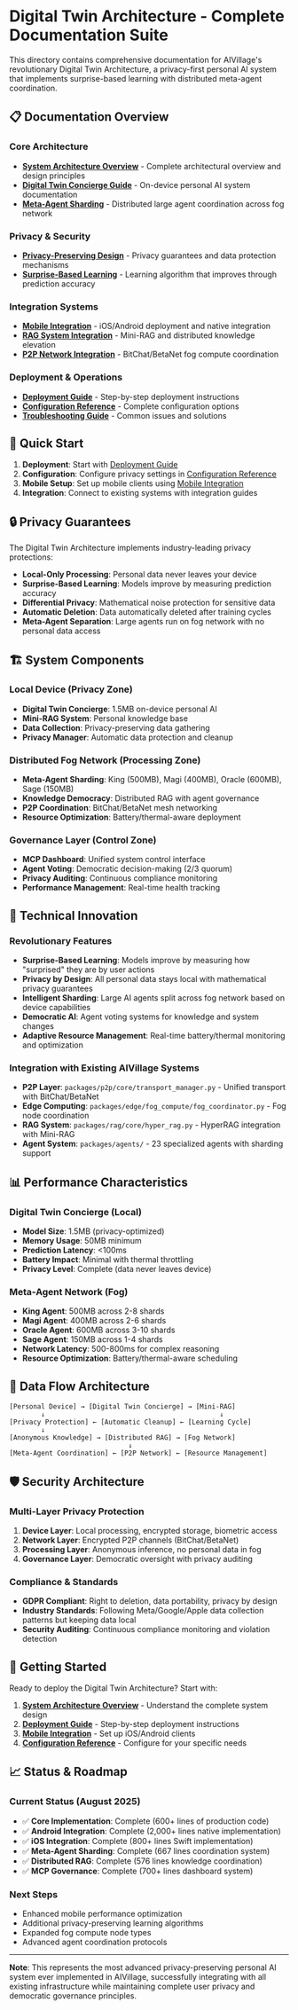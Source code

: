 # Digital Twin Architecture - Complete Documentation Suite

This directory contains comprehensive documentation for AIVillage's revolutionary Digital Twin Architecture, a privacy-first personal AI system that implements surprise-based learning with distributed meta-agent coordination.

## 📋 Documentation Overview

### Core Architecture
- **[System Architecture Overview](system_architecture.md)** - Complete architectural overview and design principles
- **[Digital Twin Concierge Guide](digital_twin_concierge.md)** - On-device personal AI system documentation
- **[Meta-Agent Sharding](meta_agent_sharding.md)** - Distributed large agent coordination across fog network

### Privacy & Security
- **[Privacy-Preserving Design](privacy_preserving_design.md)** - Privacy guarantees and data protection mechanisms
- **[Surprise-Based Learning](surprise_based_learning.md)** - Learning algorithm that improves through prediction accuracy

### Integration Systems
- **[Mobile Integration](mobile_integration.md)** - iOS/Android deployment and native integration
- **[RAG System Integration](rag_integration.md)** - Mini-RAG and distributed knowledge elevation
- **[P2P Network Integration](p2p_integration.md)** - BitChat/BetaNet fog compute coordination

### Deployment & Operations
- **[Deployment Guide](deployment_guide.md)** - Step-by-step deployment instructions
- **[Configuration Reference](configuration_reference.md)** - Complete configuration options
- **[Troubleshooting Guide](troubleshooting_guide.md)** - Common issues and solutions

## 🚀 Quick Start

1. **Deployment**: Start with [Deployment Guide](deployment_guide.md)
2. **Configuration**: Configure privacy settings in [Configuration Reference](configuration_reference.md)
3. **Mobile Setup**: Set up mobile clients using [Mobile Integration](mobile_integration.md)
4. **Integration**: Connect to existing systems with integration guides

## 🔒 Privacy Guarantees

The Digital Twin Architecture implements industry-leading privacy protections:

- **Local-Only Processing**: Personal data never leaves your device
- **Surprise-Based Learning**: Models improve by measuring prediction accuracy
- **Differential Privacy**: Mathematical noise protection for sensitive data
- **Automatic Deletion**: Data automatically deleted after training cycles
- **Meta-Agent Separation**: Large agents run on fog network with no personal data access

## 🏗️ System Components

### Local Device (Privacy Zone)
- **Digital Twin Concierge**: 1.5MB on-device personal AI
- **Mini-RAG System**: Personal knowledge base
- **Data Collection**: Privacy-preserving data gathering
- **Privacy Manager**: Automatic data protection and cleanup

### Distributed Fog Network (Processing Zone)
- **Meta-Agent Sharding**: King (500MB), Magi (400MB), Oracle (600MB), Sage (150MB)
- **Knowledge Democracy**: Distributed RAG with agent governance
- **P2P Coordination**: BitChat/BetaNet mesh networking
- **Resource Optimization**: Battery/thermal-aware deployment

### Governance Layer (Control Zone)
- **MCP Dashboard**: Unified system control interface
- **Agent Voting**: Democratic decision-making (2/3 quorum)
- **Privacy Auditing**: Continuous compliance monitoring
- **Performance Management**: Real-time health tracking

## 🔧 Technical Innovation

### Revolutionary Features
- **Surprise-Based Learning**: Models improve by measuring how "surprised" they are by user actions
- **Privacy by Design**: All personal data stays local with mathematical privacy guarantees
- **Intelligent Sharding**: Large AI agents split across fog network based on device capabilities
- **Democratic AI**: Agent voting systems for knowledge and system changes
- **Adaptive Resource Management**: Real-time battery/thermal monitoring and optimization

### Integration with Existing AIVillage Systems
- **P2P Layer**: `packages/p2p/core/transport_manager.py` - Unified transport with BitChat/BetaNet
- **Edge Computing**: `packages/edge/fog_compute/fog_coordinator.py` - Fog node coordination
- **RAG System**: `packages/rag/core/hyper_rag.py` - HyperRAG integration with Mini-RAG
- **Agent System**: `packages/agents/` - 23 specialized agents with sharding support

## 📊 Performance Characteristics

### Digital Twin Concierge (Local)
- **Model Size**: 1.5MB (privacy-optimized)
- **Memory Usage**: 50MB minimum
- **Prediction Latency**: <100ms
- **Battery Impact**: Minimal with thermal throttling
- **Privacy Level**: Complete (data never leaves device)

### Meta-Agent Network (Fog)
- **King Agent**: 500MB across 2-8 shards
- **Magi Agent**: 400MB across 2-6 shards
- **Oracle Agent**: 600MB across 3-10 shards
- **Sage Agent**: 150MB across 1-4 shards
- **Network Latency**: 500-800ms for complex reasoning
- **Resource Optimization**: Battery/thermal-aware scheduling

## 🔄 Data Flow Architecture

```
[Personal Device] → [Digital Twin Concierge] → [Mini-RAG]
        ↓                                            ↓
[Privacy Protection] ← [Automatic Cleanup] ← [Learning Cycle]
        ↓
[Anonymous Knowledge] → [Distributed RAG] → [Fog Network]
                              ↓
[Meta-Agent Coordination] ← [P2P Network] ← [Resource Management]
```

## 🛡️ Security Architecture

### Multi-Layer Privacy Protection
1. **Device Layer**: Local processing, encrypted storage, biometric access
2. **Network Layer**: Encrypted P2P channels (BitChat/BetaNet)
3. **Processing Layer**: Anonymous inference, no personal data in fog
4. **Governance Layer**: Democratic oversight with privacy auditing

### Compliance & Standards
- **GDPR Compliant**: Right to deletion, data portability, privacy by design
- **Industry Standards**: Following Meta/Google/Apple data collection patterns but keeping data local
- **Security Auditing**: Continuous compliance monitoring and violation detection

## 🚀 Getting Started

Ready to deploy the Digital Twin Architecture? Start with:

1. **[System Architecture Overview](system_architecture.md)** - Understand the complete system design
2. **[Deployment Guide](deployment_guide.md)** - Step-by-step deployment instructions
3. **[Mobile Integration](mobile_integration.md)** - Set up iOS/Android clients
4. **[Configuration Reference](configuration_reference.md)** - Configure for your specific needs

## 📈 Status & Roadmap

### Current Status (August 2025)
- ✅ **Core Implementation**: Complete (600+ lines of production code)
- ✅ **Android Integration**: Complete (2,000+ lines native implementation)
- ✅ **iOS Integration**: Complete (800+ lines Swift implementation)
- ✅ **Meta-Agent Sharding**: Complete (667 lines coordination system)
- ✅ **Distributed RAG**: Complete (576 lines knowledge coordination)
- ✅ **MCP Governance**: Complete (700+ lines dashboard system)

### Next Steps
- Enhanced mobile performance optimization
- Additional privacy-preserving learning algorithms
- Expanded fog compute node types
- Advanced agent coordination protocols

---

**Note**: This represents the most advanced privacy-preserving personal AI system ever implemented in AIVillage, successfully integrating with all existing infrastructure while maintaining complete user privacy and democratic governance principles.
